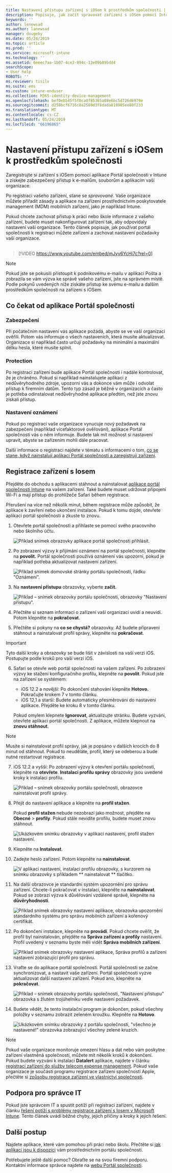 ```yaml
---
title: Nastavení přístupu zařízení s iOSem k prostředkům společnosti | Microsoft Docs
description: Popisuje, jak začít spravovat zařízení s iOSem pomocí Intune
keywords: ''
author: lenewsad
ms.author: lanewsad
manager: dougeby
ms.date: 05/24/2019
ms.topic: article
ms.prod: ''
ms.service: microsoft-intune
ms.technology: ''
ms.assetid: 6eeec7aa-1b07-4ce3-894c-13e09b89bdd4
searchScope:
- User help
ROBOTS: ''
ms.reviewer: tisilv
ms.suite: ems
ms.custom: intune-enduser
ms.collection: M365-identity-device-management
ms.openlocfilehash: bef0eb545f5f0ca0f85365a08e6bc5d726d6979e
ms.sourcegitcommit: d258bcf6716c8a2589d3f8dada819905ee80f233
ms.translationtype: MT
ms.contentlocale: cs-CZ
ms.lasthandoff: 05/24/2019
ms.locfileid: "66196865"
---
```

# <a name="set-up-ios-device-access-to-your-company-resources"></a>Nastavení přístupu zařízení s iOSem k prostředkům společnosti  

Zaregistrujte si zařízení s iOSem pomocí aplikace Portál společnosti v Intune a získejte zabezpečený přístup k e-mailům, souborům a aplikacím vaší organizace.

Po registraci vašeho zařízení, stane se *spravované*. Vaše organizace můžete přiřadit zásady a aplikace na zařízení prostřednictvím poskytovatele management (MDM) mobilních zařízení, jako je například Intune.  

Pokud chcete zachovat přístup k práci nebo škole informace z vašeho zařízení, budete muset nakonfigurovat zařízení tak, aby odpovídaly nastavení vaší organizace. Tento článek popisuje, jak používat portál společnosti k registraci můžete zařízení a zachovat nastavení požadavky vaší organizace.  
</br>
> [!VIDEO https://www.youtube.com/embed/mJyv6YcHi7c?rel=0]

> [!NOTE]
> Pokud jste se pokusili přistoupit k podnikovému e-mailu v aplikaci Pošta a zobrazila se vám výzva ke správě vašeho zařízení, jste na správném místě. Podle pokynů uvedených níže získáte přístup ke svému e-mailu a dalším prostředkům společnosti na zařízení s iOSem.  

## <a name="what-to-expect-from-the-company-portal-app"></a>Co čekat od aplikace Portál společnosti  

### <a name="security"></a>Zabezpečení  
Při počátečním nastavení vás aplikace požádá, abyste se ve vaší organizaci ověřili. Potom vás informuje o všech nastaveních, která musíte aktualizovat. Organizace si například často určují požadavky na minimální a maximální délku hesla, které musíte splnit.

### <a name="protection"></a>Protection  
Po registraci zařízení bude aplikace Portál společnosti i nadále kontrolovat, že je chráněno. Pokud si například nainstalujete aplikaci z nedůvěryhodného zdroje, upozorní vás a dokonce vám může i odvolat přístup k firemním datům. Tento typ zásad je běžné v organizacích a často je potřeba odinstalovat nedůvěryhodné aplikace předtím, než jste znovu získali přístup.  

### <a name="setting-notifications"></a>Nastavení oznámení  
Pokud po registraci vaše organizace vynucuje nový požadavek na zabezpečení (například vícefaktorové ověřování), aplikace Portál společnosti vás o něm informuje. Budete tak mít možnost si nastavení upravit, abyste se zařízením mohli dále pracovat.  

Další informace o registraci najdete v tématu s informacemi o tom, [co se stane, když nainstaluji aplikaci Portál společnosti a zaregistruji zařízení](https://docs.microsoft.com//intune-user-help/what-happens-if-you-install-the-company-portal-app-and-enroll-your-device-in-intune-ios).  

## <a name="enroll-your-ios-device"></a>Registrace zařízení s Iosem  

Přejděte do obchodu s aplikacemi stáhnout a nainstalovat [aplikace portál společnosti Intune](install-and-sign-in-to-the-intune-company-portal-app-ios.md) na vašem zařízení. Také budete muset udržovat připojení Wi-Fi a mají přístup do prohlížeče Safari během registrace. 

Přerušení na více než několik minut, během registrace může způsobit, že aplikace k zavření nebo ukončení instalace. Pokud k tomu dojde, otevřete aplikaci portál společnosti a zkuste to znovu.  

1. Otevřete portál společnosti a přihlaste se pomocí svého pracovního nebo školního účtu. 

    ![Příklad snímek obrazovky aplikace portál společnosti přihlásit.](./media/ios-01-cp-enroll-1903.PNG)  

2. Po zobrazení výzvy k přijímání oznámení na portál společnosti, klepněte na **povolit.** Portál společnosti používá oznámení vás upozorní, pokud je například potřeba aktualizovat nastavení zařízení. 

    ![Příklad snímek domovské stránky portálu společnosti, řádku "Oznámení".](./media/ios-04-cp-enroll-1903.PNG)  

3. Na **nastavení přístupu** obrazovky, vyberte **začít.**  

     ![Příklad – snímek obrazovky portálu společnosti, obrazovky "Nastavení přístupu".](./media/ios-05-cp-enroll-1903.PNG)  

4. Přečtěte si seznam informací o zařízení vaší organizaci uvidí a neuvidí. Potom klepněte na **pokračovat**.  

5. Přečtěte si pokyny na **co se chystá?** obrazovky. Až budete připraveni stáhnout a nainstalovat profil správy, klepněte na **pokračovat**.  

 > [!IMPORTANT]
> Tyto další kroky a obrazovky se bude lišit v závislosti na vaší verzi iOS. Postupujte podle kroků pro vaši verzi iOS. 

6. Safari se otevře web portál společnosti na vašem zařízení. Po zobrazení výzvy ke stažení konfiguračního profilu, klepněte na **povolit**. Pokud jste na zařízení se systémem:  
    * iOS 12.2 a novější: Po dokončení stahování klepněte **Hotovo.** Pokračujte krokem 7 v tomto článku.
    * iOS 12,1 a starší: Budete automaticky přesměrováni do nastavení aplikace. Přejděte ke kroku 8 v tomto článku.  
 
    Pokud omylem klepnete **Ignorovat**, aktualizujte stránku. Budete vyzváni, otevřete aplikaci portál společnosti. Z aplikace, můžete klepnout na **znovu stáhnout**.

  > [!NOTE]
  > Musíte si nainstalovat profil správy, jak je popsáno v dalších krocích do 8 minut od stáhnout. Pokud to neuděláte, profil, který se odeberou a bude nutné restartovat registrace.  

7. iOS 12.2 a vyšší: Po zobrazení výzvy k otevření portálu společnosti, klepněte na **otevřete**. **Instalaci profilu správy** obrazovky jsou uvedené kroky k instalaci profilu.

    ![Příklad – snímek obrazovky portálu společnosti, obrazovce nainstalovat profil správy.](./media/ios-1904-settings-icon.PNG)  

8. Přejít do nastavení aplikace a klepněte na **profil stažen**.  

    Pokud **profil stažen** nebude nezobrazí jako možnost, přejděte na **Obecné** > **profily**. Pokud stále nevidíte profilu, budete muset znovu stáhnout.  

    ![Ukázkovém snímku obrazovky v aplikaci nastavení, profil stažen nastavení.](./media/ios-1904-settings-badge.PNG)  

9. Klepněte na **Instalovat**.  
    
10. Zadejte heslo zařízení. Potom klepněte na **nainstalovat**.    

    ![V aplikaci nastavení, instalaci profilu obrazovky, s kurzorem na snímku obrazovky s příkladem ** nainstalovat ** tlačítko.](./media/ios-1904-password-install.PNG)  


11. Na další obrazovce je standardní systém upozornění pro správu zařízení. Chcete-li pokračovat v instalaci, klepněte na **nainstalovat**. Pokud se zobrazí výzva k důvěřování vzdálené správě, klepněte na **důvěryhodnosti**.  

    ![Příklad snímek obrazovky nastavení aplikace, obrazovka upozornění standardního systému pro správu mobilních zařízení a kořenový certifikát.](./media/ios-15-cp-enroll-1903.PNG)  

12. Po dokončení instalace, klepněte na **provádí**. Pokud chcete ověřit, že profil byl nainstalován, přejděte na **Správa zařízení a profily** nastavení. Profil uvedený v seznamu byste měli vidět **Správa mobilních zařízení**.   

    ![Příklad snímek obrazovky nastavení aplikace, Správa profilů a zařízení nastavení zobrazující profil pro správu.](./media/ios-00-cp-enroll-1903.PNG)  

13. Vraťte se do aplikace portál společnosti. Portál společnosti se začne synchronizovat, a nastavit vaše zařízení. Portál společnosti vyzve aktualizovat další nastavení zařízení. Pokud ano, klepněte na **pokračovat**.  

    ![Příklad – snímek obrazovky portálu společnosti, "Nastavení přístupu" obrazovka s žlutém trojúhelníku vedle nastavení požadavek.](./media/ios-12-cp-enroll-1903.PNG)  

14. Budete vědět, že tento instalační program je dokončen, pokud všechny položky v seznamu zobrazit zeleném kroužku. Klepněte na **Hotovo**.   
    
    ![Ukázkovém snímku obrazovky z portálu společnosti, "všechno je nastavené!" obrazovka zobrazující všechny zelené kruzích.](./media/ios-13-cp-enroll-1903.PNG)  

> [!Note]
> Pokud vaše organizace monitoruje omezení hlasu a dat nebo vám poskytne zařízení vlastněná společností, můžete mít několik kroků k dokončení. Pokud budete vyzváni k instalaci **Datalert** aplikace, najdete v článku [registraci zařízení do služby telecom expense management](enroll-your-device-with-telecom-expense-management-ios.md). Pokud vaše organizace je součástí programu registrace zařízení společnosti Apple, přečtěte si [způsobu registrace zařízení ve vlastnictví společnosti](enroll-your-device-dep-ios.md).  

## <a name="it-administrator-support"></a>Podpora pro správce IT  
Pokud jste správcem IT a spustit potíží při registraci zařízení, najdete v článku [řešení potíží s problémy registrace zařízení s Iosem v Microsoft Intune](https://support.microsoft.com/en-us/help/4039809). Tento článek uvádí běžné chyby, jejich příčiny a kroky k jejich řešení.  

## <a name="next-steps"></a>Další postup  
Najdete aplikace, které vám pomohou při práci nebo školu. Přečtěte si [jak aplikací jsou k dispozici](use-managed-apps-on-your-device-ios.md) vám prostřednictvím portálu společnosti.  

Potřebujete ještě další pomoc? Obraťte se na svou firemní podporu. Kontaktní informace správce najdete na [webu Portál společnosti](https://go.microsoft.com/fwlink/?linkid=2010980).  
